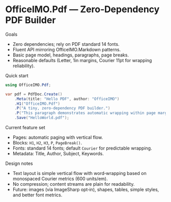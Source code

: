 OfficeIMO.Pdf — Zero‑Dependency PDF Builder
================================================

Goals
 - Zero dependencies; rely on PDF standard 14 fonts.
 - Fluent API mirroring OfficeIMO.Markdown patterns.
 - Basic page model, headings, paragraphs, page breaks.
 - Reasonable defaults (Letter, 1in margins, Courier 11pt for wrapping reliability).

Quick start

```csharp
using OfficeIMO.Pdf;

var pdf = PdfDoc.Create()
    .Meta(title: "Hello PDF", author: "OfficeIMO")
    .H1("OfficeIMO.Pdf")
    .P("A tiny, zero‑dependency PDF builder.")
    .P("This paragraph demonstrates automatic wrapping within page margins using the Courier standard font.")
    .Save("HelloWorld.pdf");
```

Current feature set
 - Pages: automatic paging with vertical flow.
 - Blocks: `H1`, `H2`, `H3`, `P`, `PageBreak()`.
 - Fonts: standard 14 fonts; default `Courier` for predictable wrapping.
 - Metadata: Title, Author, Subject, Keywords.

Design notes
 - Text layout is simple vertical flow with word‑wrapping based on monospaced Courier metrics (600 units/em).
 - No compression; content streams are plain for readability.
 - Future: images (via ImageSharp opt‑in), shapes, tables, simple styles, and better font metrics.

